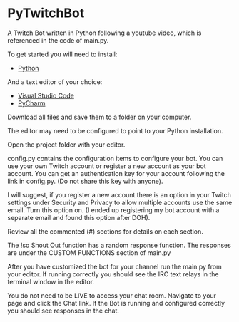# PyTwitchBot

A Twitch Bot written in Python following a youtube video, which is referenced in the code of main.py.

To get started you will need to install:
 - [Python](https://www.python.org/)

And a text editor of your choice:
 - [Visual Studio Code](https://code.visualstudio.com/)
 - [PyCharm](https://www.jetbrains.com/pycharm/)

Download all files and save them to a folder on your computer.

The editor may need to be configured to point to your Python installation.

Open the project folder with your editor.

config.py contains the configuration items to configure your bot.  You can use your own Twitch account or register a new account as your bot account.  You can get an authentication key for your account following the link in config.py.  (Do not share this key with anyone).

I will suggest, if you register a new account there is an option in your Twitch settings under Security and Privacy to allow multiple accounts use the same email.  Turn this option on.  (I ended up registering my bot account with a separate email and found this option after DOH).

Review all the commented (#) sections for details on each section.

The !so Shout Out function has a random response function.  The responses are under the CUSTOM FUNCTIONS section of main.py

After you have customized the bot for your channel run the main.py from your editor.  If running correctly you should see the IRC text relays in the terminal window in the editor.

You do not need to be LIVE to access your chat room.  Navigate to your page and click the Chat link.  If the Bot is running and configured correctly you should see responses in the chat.
